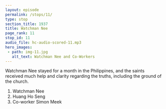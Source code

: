 ```yaml
---
layout: episode
permalink: /stops/11/
type: stop
section_title: 1937
title: Watchman Nee
page_rank: 11
stop_id: 11
audio_file: hc-audio-scored-11.mp3
hero_images:
 - path: img-11.jpg
   alt_text: Watchman Nee and Co-Workers
---
```


Watchman Nee stayed for a month in the Philippines, and the saints received much help and clarity regarding the truths, including the ground of the church.

1. Watchman Nee 
2. Huang Ho Seng 
3. Co-worker Simon Meek  

<!---
1. (倪柝聲)
2. (黃和聲) 
3. (同工繆紹訓)
-->

<!--- TRANSCRIPT
Back in July 1937, before Brother Nee’s arrival, the church in Manila had planned to advertise the conference in newspapers and hang big banners on the streets to promote Watchman Nee, as was commonly practiced among preachers and evangelists. However, when Brother Nee learned of this, he adamantly opposed using human methods and propaganda for God’s work. He even threatened to call off the conference if the brothers did not cease the advertisement and promotion. The conference eventually proceeded, but only after all the publicity activities were halted.

讓我們回到1937年七月，倪弟兄來到之前，馬尼拉召會已定規好要登報宣傳，並掛橫街的大布廣告條來介紹倪柝聲，一如以前傳道者和佈道家所做的。然而倪柝聲一聽說很不贊同為著神的工作使用屬人的方法。他吩咐要馬上取消，原則他就不講，結果一切宣傳作用的舉動都不作了，才開始特會。
-->